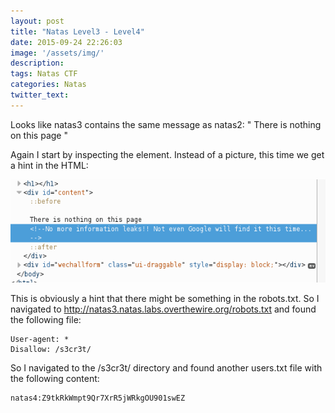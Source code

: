 ```yaml
---
layout: post
title: "Natas Level3 - Level4"
date: 2015-09-24 22:26:03
image: '/assets/img/'
description:
tags: Natas CTF
categories: Natas
twitter_text:
---
```

Looks like natas3 contains the same message as natas2:
" There is nothing on this page "

Again I start by inspecting the element. Instead of a picture, this time we get a hint in the HTML:

![Screenshot1](/assets/img/screenshots/Natas_level3-1.png)

This is obviously a hint that there might be something in the robots.txt. So I navigated to http://natas3.natas.labs.overthewire.org/robots.txt and found the following file:

    User-agent: *
    Disallow: /s3cr3t/

So I navigated to the /s3cr3t/ directory and found another users.txt file with the following content:

    natas4:Z9tkRkWmpt9Qr7XrR5jWRkgOU901swEZ


